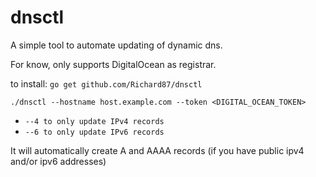 # dnsctl

A simple tool to automate updating of dynamic dns.

For know, only supports DigitalOcean as registrar.

to install: `go get github.com/Richard87/dnsctl`

`./dnsctl --hostname host.example.com --token <DIGITAL_OCEAN_TOKEN>`

 - `--4 to only update IPv4 records`
 - `--6 to only update IPv6 records`

It will automatically create A and AAAA records (if you have public ipv4 and/or ipv6 addresses)
